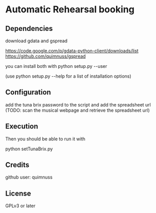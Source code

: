 Automatic Rehearsal booking
===========================


Dependencies
------------

download gdata and gspread 

https://code.google.com/p/gdata-python-client/downloads/list
https://github.com/quimnuss/gspread


you can install both with python setup.py --user

(use python setup.py --help for a list of installation options)

Configuration
-------------

add the tuna brix password to the script and add the spreadsheet url (TODO: scan the musical webpage and retrieve the spreadsheet url)

Execution
---------

Then you should be able to run it with

python setTunaBrix.py


Credits
-------

github user: quimnuss

License
-------
GPLv3 or later
